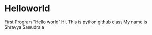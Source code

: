 # Helloworld
First Program "Hello world"
Hi, This is python github class
My name is Shravya Samudrala

